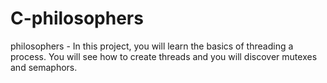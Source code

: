 # C-philosophers
philosophers - In this project, you will learn the basics of threading a process. You will see how to create threads and you will discover mutexes and semaphors.
